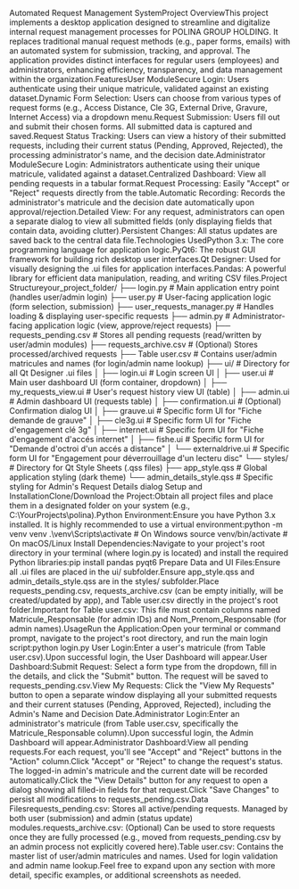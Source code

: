 Automated Request Management SystemProject OverviewThis project implements a desktop application designed to streamline and digitalize internal request management processes for POLINA GROUP HOLDING. It replaces traditional manual request methods (e.g., paper forms, emails) with an automated system for submission, tracking, and approval. The application provides distinct interfaces for regular users (employees) and administrators, enhancing efficiency, transparency, and data management within the organization.FeaturesUser ModuleSecure Login: Users authenticate using their unique matricule, validated against an existing dataset.Dynamic Form Selection: Users can choose from various types of request forms (e.g., Access Distance, Cle 3G, External Drive, Gravure, Internet Access) via a dropdown menu.Request Submission: Users fill out and submit their chosen forms. All submitted data is captured and saved.Request Status Tracking: Users can view a history of their submitted requests, including their current status (Pending, Approved, Rejected), the processing administrator's name, and the decision date.Administrator ModuleSecure Login: Administrators authenticate using their unique matricule, validated against a dataset.Centralized Dashboard: View all pending requests in a tabular format.Request Processing: Easily "Accept" or "Reject" requests directly from the table.Automatic Recording: Records the administrator's matricule and the decision date automatically upon approval/rejection.Detailed View: For any request, administrators can open a separate dialog to view all submitted fields (only displaying fields that contain data, avoiding clutter).Persistent Changes: All status updates are saved back to the central data file.Technologies UsedPython 3.x: The core programming language for application logic.PyQt6: The robust GUI framework for building rich desktop user interfaces.Qt Designer: Used for visually designing the .ui files for application interfaces.Pandas: A powerful library for efficient data manipulation, reading, and writing CSV files.Project Structureyour_project_folder/
├── login.py                  # Main application entry point (handles user/admin login)
├── user.py                   # User-facing application logic (form selection, submission)
├── user_requests_manager.py  # Handles loading & displaying user-specific requests
├── admin.py                  # Administrator-facing application logic (view, approve/reject requests)
├── requests_pending.csv      # Stores all pending requests (read/written by user/admin modules)
├── requests_archive.csv      # (Optional) Stores processed/archived requests
├── Table user.csv            # Contains user/admin matricules and names (for login/admin name lookup)
├── ui/                       # Directory for all Qt Designer .ui files
│   ├── login.ui              # Login screen UI
│   ├── user.ui               # Main user dashboard UI (form container, dropdown)
│   ├── my_requests_view.ui   # User's request history view UI (table)
│   ├── admin.ui              # Admin dashboard UI (requests table)
│   ├── confirmation.ui       # (Optional) Confirmation dialog UI
│   ├── grauve.ui             # Specific form UI for "Fiche demande de grauve"
│   ├── cle3g.ui              # Specific form UI for "Fiche d'engagement clé 3g"
│   ├── internet.ui           # Specific form UI for "Fiche d'engagement d'accés internet"
│   ├── fishe.ui              # Specific form UI for "Demande d'octroi d'un accés a distance"
│   └── externaldrive.ui      # Specific form UI for "Engagement pour déverrouillage d'un lecteru disc"
└── styles/                   # Directory for Qt Style Sheets (.qss files)
    ├── app_style.qss         # Global application styling (dark theme)
    └── admin_details_style.qss # Specific styling for Admin's Request Details dialog
Setup and InstallationClone/Download the Project:Obtain all project files and place them in a designated folder on your system (e.g., C:\YourProjects\polina).Python Environment:Ensure you have Python 3.x installed. It is highly recommended to use a virtual environment:python -m venv venv
.\venv\Scripts\activate  # On Windows
source venv/bin/activate # On macOS/Linux
Install Dependencies:Navigate to your project's root directory in your terminal (where login.py is located) and install the required Python libraries:pip install pandas pyqt6
Prepare Data and UI Files:Ensure all .ui files are placed in the ui/ subfolder.Ensure app_style.qss and admin_details_style.qss are in the styles/ subfolder.Place requests_pending.csv, requests_archive.csv (can be empty initially, will be created/updated by app), and Table user.csv directly in the project's root folder.Important for Table user.csv: This file must contain columns named Matricule_Responsable (for admin IDs) and Nom_Prenom_Responsable (for admin names).UsageRun the Application:Open your terminal or command prompt, navigate to the project's root directory, and run the main login script:python login.py
User Login:Enter a user's matricule (from Table user.csv).Upon successful login, the User Dashboard will appear.User Dashboard:Submit Request: Select a form type from the dropdown, fill in the details, and click the "Submit" button. The request will be saved to requests_pending.csv.View My Requests: Click the "View My Requests" button to open a separate window displaying all your submitted requests and their current statuses (Pending, Approved, Rejected), including the Admin's Name and Decision Date.Administrator Login:Enter an administrator's matricule (from Table user.csv, specifically the Matricule_Responsable column).Upon successful login, the Admin Dashboard will appear.Administrator Dashboard:View all pending requests.For each request, you'll see "Accept" and "Reject" buttons in the "Action" column.Click "Accept" or "Reject" to change the request's status. The logged-in admin's matricule and the current date will be recorded automatically.Click the "View Details" button for any request to open a dialog showing all filled-in fields for that request.Click "Save Changes" to persist all modifications to requests_pending.csv.Data Filesrequests_pending.csv: Stores all active/pending requests. Managed by both user (submission) and admin (status update) modules.requests_archive.csv: (Optional) Can be used to store requests once they are fully processed (e.g., moved from requests_pending.csv by an admin process not explicitly covered here).Table user.csv: Contains the master list of user/admin matricules and names. Used for login validation and admin name lookup.Feel free to expand upon any section with more detail, specific examples, or additional screenshots as needed.